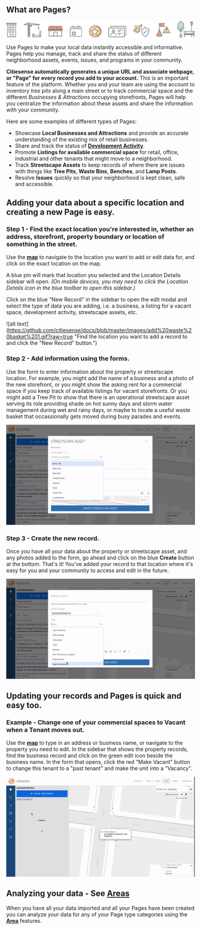 ## What are Pages?

![alt text](https://github.com/citiesense/docs/blob/master/images/Schedule%20a%20demo%20IMAGE.png?raw=true "Pages help you manage and share of all your local information.")

Use Pages to make your local data instantly accessible and informative. Pages help you manage, track and share the status of different neighborhood assets, events, issues, and programs in your community. 

**Citiesense automatically generates a unique URL and associate webpage, or "Page" for every record you add to your account.** This is an important feature of the platform. Whether you and your team are using the account to inventory *tree pits* along a main street or to track commercial space and the different *Businesses & Attractions* occupying storefronts, Pages will help you centralize the information about these assets and share the information with your community. 

Here are some examples of different types of Pages:
- Showcase **Local Businesses and Attractions** and provide an accurate understanding of the existing mix of retail businesses. 
- Share and track the status of [**Development Activity**](https://www.citiesense.com/projects/3287 "Example of a Page for Development Activity").
- Promote **Listings for available commercial space** for retail, office, industrial and other tenants that might move to a neighborhood.
- Track **Streetscape Assets** to keep records of where there are issues with things like **Tree Pits**, **Waste Bins**, **Benches**, and **Lamp Posts**.
- Resolve **Issues** quickly so that your neighborhood is kept clean, safe and accessible.


## Adding your data about a specific location and creating a new Page is easy.

### Step 1 - Find the exact location you're interested in, whether an address, storefront, property boundary or location of something in the street.
Use the [**map**](https://www.citiesense.com/map "Map") to navigate to the location you want to add or edit data for, and click on the exact location on the map. 

A blue pin will mark that location you selected and the Location Details sidebar will open. *(On mobile devices, you may need to click the Location Details icon in the blue toolbar to open this sidebar.)*

Click on the blue "New Record" in the sidebar to open the edit modal and select the type of data you are adding, i.e. a business, a listing for a vacant space, development activity, streetscape assets, etc. 

![alt text](https://github.com/citiesense/docs/blob/master/images/add%20waste%20basket%201.gif?raw=true "Find the location you want to add a record to and click the "New Record" button.")

### Step 2 - Add information using the forms.
Use the form to enter information about the property or streetscape location. For example, you might add the name of a business and a photo of the new storefront, or you might show the asking rent for a commercial space if you keep track of available listings for vacant storefronts. Or you might add a Tree Pit to show that there is an operational streetscape asset serving its role providing shade on hot sunny days and storm water management during wet and rainy days, or maybe to locate a useful waste basket that occassionally gets moved during busy parades and events. 

![alt text](https://github.com/citiesense/docs/blob/master/images/add%20waste%20basket%202.gif?raw=true "Fill out the form to add your local data.")

### Step 3 - Create the new record.
Once you have all your data about the property or streetscape asset, and any photos added to the form, go ahead and click on the blue **Create** button at the bottom. That's it! You've added your record to that location where it's easy for you and your community to access and edit in the future.

![alt text](https://github.com/citiesense/docs/blob/master/images/add%20waste%20basket%203.gif?raw=true "Save and confirm your new record.")



## Updating your records and Pages is quick and easy too.

### Example - Change one of your commercial spaces to Vacant when a Tenant moves out.
Use the [**map**](https://www.citiesense.com/map "Map") to type in an address or business name, or navigate to the property you need to edit. In the sidebar that shows the property records, find the business record and click on the green edit icon beside the business name. In the form that opens, click the red "Make Vacant" button to change this tenant to a "past tenant" and make the unit into a "Vacancy".


![alt text](https://github.com/citiesense/docs/blob/master/images/edit%20waste%20basket.gif?raw=true "Update the location of the waste basket.")


## Analyzing your data - See [**Areas**](https://www.citiesense.com/docs/pages/04-Areas.md)

When you have all your data imported and all your Pages have been created you can analyze your data for any of your Page type categories using the [**Area**](https://www.citiesense.com/docs/pages/04-Areas.md) features.

